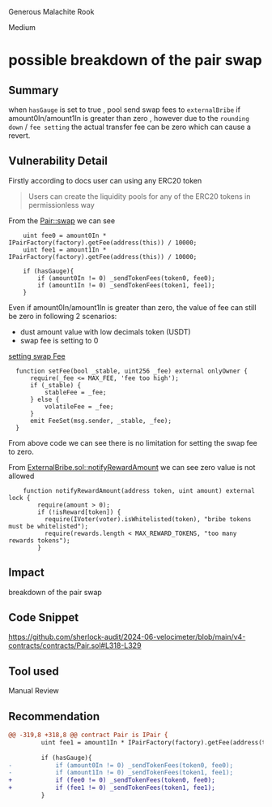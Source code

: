 Generous Malachite Rook

Medium

# possible breakdown of the pair swap

## Summary
when `hasGauge` is set to true , pool send swap fees to `externalBribe` if amount0In/amount1In is greater than zero , however due to the `rounding down` / `fee setting` the actual transfer fee can be zero which can cause a revert.

## Vulnerability Detail
Firstly according to docs user can using any ERC20 token 
>Users can create the liquidity pools for any of the ERC20 tokens in permissionless way

From the [Pair::swap](https://github.com/sherlock-audit/2024-06-velocimeter/blob/main/v4-contracts/contracts/Pair.sol#L318-L329) we can see
```solidity
    uint fee0 = amount0In * IPairFactory(factory).getFee(address(this)) / 10000;
    uint fee1 = amount1In * IPairFactory(factory).getFee(address(this)) / 10000;

    if (hasGauge){
        if (amount0In != 0) _sendTokenFees(token0, fee0);
        if (amount1In != 0) _sendTokenFees(token1, fee1);
    } 
```

Even if amount0In/amount1In is greater than zero, the value of fee can still be zero in following 2 scenarios:
- dust amount value with low decimals token (USDT)
- swap fee is setting to 0

[setting swap Fee](https://github.com/sherlock-audit/2024-06-velocimeter/blob/main/v4-contracts/contracts/factories/PairFactory.sol#L70-L78)
```solidity
  function setFee(bool _stable, uint256 _fee) external onlyOwner {
      require(_fee <= MAX_FEE, 'fee too high');
      if (_stable) {
          stableFee = _fee;
      } else {
          volatileFee = _fee;
      }
      emit FeeSet(msg.sender, _stable, _fee);
  }
```
From above code we can see there is no limitation for setting the swap fee to zero.

From [ExternalBribe.sol::notifyRewardAmount](https://github.com/sherlock-audit/2024-06-velocimeter/blob/main/v4-contracts/contracts/ExternalBribe.sol#L279-L287) we can see zero value is not allowed 
```solidity
    function notifyRewardAmount(address token, uint amount) external lock {
        require(amount > 0);
        if (!isReward[token]) {
          require(IVoter(voter).isWhitelisted(token), "bribe tokens must be whitelisted");
          require(rewards.length < MAX_REWARD_TOKENS, "too many rewards tokens");
        }
```

## Impact
breakdown of the pair swap
## Code Snippet
https://github.com/sherlock-audit/2024-06-velocimeter/blob/main/v4-contracts/contracts/Pair.sol#L318-L329
## Tool used

Manual Review

## Recommendation
```diff
@@ -319,8 +318,8 @@ contract Pair is IPair {
         uint fee1 = amount1In * IPairFactory(factory).getFee(address(this)) / 10000;
 
         if (hasGauge){
-            if (amount0In != 0) _sendTokenFees(token0, fee0);
-            if (amount1In != 0) _sendTokenFees(token1, fee1);
+            if (fee0 != 0) _sendTokenFees(token0, fee0);
+            if (fee1 != 0) _sendTokenFees(token1, fee1);
         } 
```